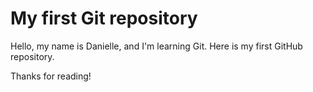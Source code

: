 # My first Git repository

Hello, my name is Danielle, and I'm learning Git. Here is my first GitHub repository.

Thanks for reading!
